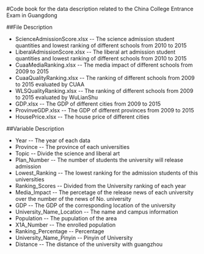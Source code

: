 #Code book for the data description related to the China College Entrance Exam in Guangdong

##File Description

* ScienceAdmissionScore.xlsx -- The science admission student quantities and lowest ranking of different schools from 2010 to 2015
* LiberalAdmissionScore.xlsx -- The liberal art admission student quantities and lowest ranking of different schools from 2010 to 2015
* CuaaMediaRanking.xlsx -- The media impact of different schools from 2009 to 2015
* CuaaQualityRanking.xlsx -- The ranking of different schools from 2009 to 2015 evaluated by CUAA
* WLSQualityRanking.xlsx -- The ranking of different schools from 2009 to 2015 evaluated by WuLianShu
* GDP.xlsx -- The GDP of different cities from 2009 to 2015
* ProvinveGDP.xlsx -- The GDP of different provinces from 2009 to 2015
* HousePrice.xlsx -- The house price of different cities

##Variable Description

* Year -- The year of each data
* Province -- The province of each universities
* Topic -- Divide the science and liberal art
* Plan_Number -- The number of students the university will release admission
* Lowest_Ranking -- The lowest ranking for the admission students of this universities
* Ranking_Scores -- Divided from the University ranking of each year
* Media_Impact -- The percetage of the release news of each university over the number of the news of No. university
* GDP -- The GDP of the corresponding location of the university
* University_Name_Location -- The name and campus information
* Population -- The pupulation of the area
* X1A_Number -- The enrolled population
* Ranking_Percentage -- Percentage
* University_Name_Pinyin -- Pinyin of University
* Distance -- The distance of the university with guangzhou